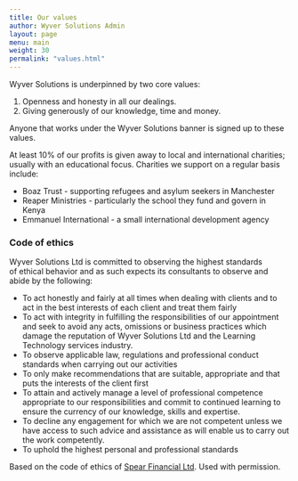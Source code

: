 ```yaml
---
title: Our values
author: Wyver Solutions Admin
layout: page
menu: main
weight: 30
permalink: "values.html"
---
```

Wyver Solutions is underpinned by two core values:

  1. Openness and honesty in all our dealings.
  2. Giving generously of our knowledge, time and money.

Anyone that works under the Wyver Solutions banner is signed up to these values.

At least 10% of our profits is given away to local and international charities; usually with an educational focus. Charities we support on a regular basis include:

- Boaz Trust - supporting refugees and asylum seekers in Manchester
- Reaper Ministries - particularly the school they fund and govern in Kenya
- Emmanuel International - a small international development agency

### Code of ethics

Wyver Solutions Ltd is committed to observing the highest standards of ethical behavior and as such expects its consultants to observe and abide by the following:

* To act honestly and fairly at all times when dealing with clients and to act in the best interests of each client and treat them fairly
* To act with integrity in fulfilling the responsibilities of our appointment and seek to avoid any acts, omissions or business practices which damage the reputation of Wyver Solutions Ltd and the Learning Technology services industry.
* To observe applicable law, regulations and professional conduct standards when carrying out our activities
* To only make recommendations that are suitable, appropriate and that puts the interests of the client first
* To attain and actively manage a level of professional competence appropriate to our responsibilities and commit to continued learning to ensure the currency of our knowledge, skills and expertise.
* To decline any engagement for which we are not competent unless we have access to such advice and assistance as will enable us to carry out the work competently.
* To uphold the highest personal and professional standards

Based on the code of ethics of <a href="http://spearfinancial.ifa-web.co.uk/" target="_blank">Spear Financial Ltd</a>. Used with permission.
